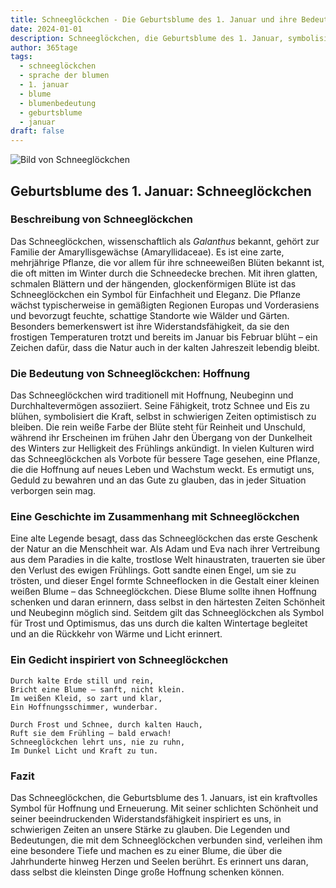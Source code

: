 ```yaml
---
title: Schneeglöckchen - Die Geburtsblume des 1. Januar und ihre Bedeutung
date: 2024-01-01
description: Schneeglöckchen, die Geburtsblume des 1. Januar, symbolisiert Hoffnung. Erfahre mehr über ihre Geschichte, Bedeutung und Symbolik in der Sprache der Blumen.
author: 365tage
tags:
  - schneeglöckchen
  - sprache der blumen
  - 1. januar
  - blume
  - blumenbedeutung
  - geburtsblume
  - januar
draft: false
---
```


![Bild von Schneeglöckchen](https://cdn.pixabay.com/photo/2020/02/24/10/51/flower-4875870_1280.jpg#center)


## Geburtsblume des 1. Januar: Schneeglöckchen

### Beschreibung von Schneeglöckchen

Das Schneeglöckchen, wissenschaftlich als _Galanthus_ bekannt, gehört zur Familie der Amaryllisgewächse (Amaryllidaceae). Es ist eine zarte, mehrjährige Pflanze, die vor allem für ihre schneeweißen Blüten bekannt ist, die oft mitten im Winter durch die Schneedecke brechen. Mit ihren glatten, schmalen Blättern und der hängenden, glockenförmigen Blüte ist das Schneeglöckchen ein Symbol für Einfachheit und Eleganz. Die Pflanze wächst typischerweise in gemäßigten Regionen Europas und Vorderasiens und bevorzugt feuchte, schattige Standorte wie Wälder und Gärten. Besonders bemerkenswert ist ihre Widerstandsfähigkeit, da sie den frostigen Temperaturen trotzt und bereits im Januar bis Februar blüht – ein Zeichen dafür, dass die Natur auch in der kalten Jahreszeit lebendig bleibt.

### Die Bedeutung von Schneeglöckchen: Hoffnung

Das Schneeglöckchen wird traditionell mit Hoffnung, Neubeginn und Durchhaltevermögen assoziiert. Seine Fähigkeit, trotz Schnee und Eis zu blühen, symbolisiert die Kraft, selbst in schwierigen Zeiten optimistisch zu bleiben. Die rein weiße Farbe der Blüte steht für Reinheit und Unschuld, während ihr Erscheinen im frühen Jahr den Übergang von der Dunkelheit des Winters zur Helligkeit des Frühlings ankündigt. In vielen Kulturen wird das Schneeglöckchen als Vorbote für bessere Tage gesehen, eine Pflanze, die die Hoffnung auf neues Leben und Wachstum weckt. Es ermutigt uns, Geduld zu bewahren und an das Gute zu glauben, das in jeder Situation verborgen sein mag.

### Eine Geschichte im Zusammenhang mit Schneeglöckchen

Eine alte Legende besagt, dass das Schneeglöckchen das erste Geschenk der Natur an die Menschheit war. Als Adam und Eva nach ihrer Vertreibung aus dem Paradies in die kalte, trostlose Welt hinaustraten, trauerten sie über den Verlust des ewigen Frühlings. Gott sandte einen Engel, um sie zu trösten, und dieser Engel formte Schneeflocken in die Gestalt einer kleinen weißen Blume – das Schneeglöckchen. Diese Blume sollte ihnen Hoffnung schenken und daran erinnern, dass selbst in den härtesten Zeiten Schönheit und Neubeginn möglich sind. Seitdem gilt das Schneeglöckchen als Symbol für Trost und Optimismus, das uns durch die kalten Wintertage begleitet und an die Rückkehr von Wärme und Licht erinnert.

### Ein Gedicht inspiriert von Schneeglöckchen

```
Durch kalte Erde still und rein,  
Bricht eine Blume – sanft, nicht klein.  
Im weißen Kleid, so zart und klar,  
Ein Hoffnungsschimmer, wunderbar.  

Durch Frost und Schnee, durch kalten Hauch,  
Ruft sie dem Frühling – bald erwach!  
Schneeglöckchen lehrt uns, nie zu ruhn,  
Im Dunkel Licht und Kraft zu tun.  
```

### Fazit

Das Schneeglöckchen, die Geburtsblume des 1. Januars, ist ein kraftvolles Symbol für Hoffnung und Erneuerung. Mit seiner schlichten Schönheit und seiner beeindruckenden Widerstandsfähigkeit inspiriert es uns, in schwierigen Zeiten an unsere Stärke zu glauben. Die Legenden und Bedeutungen, die mit dem Schneeglöckchen verbunden sind, verleihen ihm eine besondere Tiefe und machen es zu einer Blume, die über die Jahrhunderte hinweg Herzen und Seelen berührt. Es erinnert uns daran, dass selbst die kleinsten Dinge große Hoffnung schenken können.